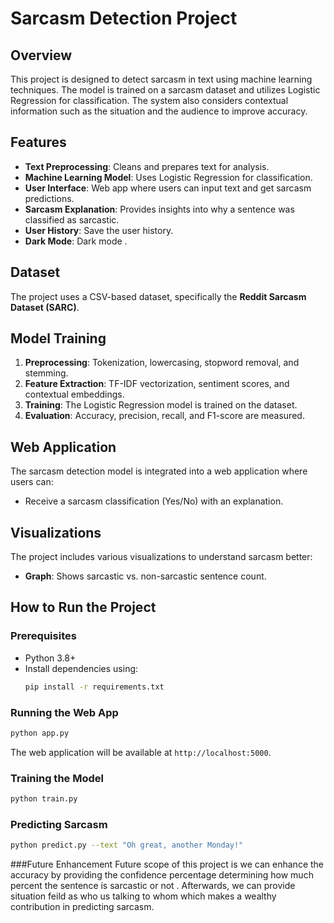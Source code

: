 # Sarcasm Detection Project

## Overview
This project is designed to detect sarcasm in text using machine learning techniques. The model is trained on a sarcasm dataset and utilizes Logistic Regression for classification. The system also considers contextual information such as the situation and the audience to improve accuracy.

## Features
- **Text Preprocessing**: Cleans and prepares text for analysis.
- **Machine Learning Model**: Uses Logistic Regression for classification.
- **User Interface**: Web app where users can input text and get sarcasm predictions.
- **Sarcasm Explanation**: Provides insights into why a sentence was classified as sarcastic.
- **User History**: Save the user history.
- **Dark Mode**: Dark mode .

## Dataset
The project uses a CSV-based dataset, specifically the **Reddit Sarcasm Dataset (SARC)**.

## Model Training
1. **Preprocessing**: Tokenization, lowercasing, stopword removal, and stemming.
2. **Feature Extraction**: TF-IDF vectorization, sentiment scores, and contextual embeddings.
3. **Training**: The Logistic Regression model is trained on the dataset.
4. **Evaluation**: Accuracy, precision, recall, and F1-score are measured.

## Web Application
The sarcasm detection model is integrated into a web application where users can:
- Receive a sarcasm classification (Yes/No) with an explanation.

## Visualizations
The project includes various visualizations to understand sarcasm better:
- **Graph**: Shows sarcastic vs. non-sarcastic sentence count.

## How to Run the Project
### Prerequisites
- Python 3.8+
- Install dependencies using:
  ```bash
  pip install -r requirements.txt
  ```

### Running the Web App
```bash
python app.py
```
The web application will be available at `http://localhost:5000`.

### Training the Model
```bash
python train.py
```

### Predicting Sarcasm
```bash
python predict.py --text "Oh great, another Monday!"
```

###Future Enhancement 
Future scope of this project is we can enhance the accuracy by providing the confidence percentage determining how much percent the sentence is sarcastic or not .
Afterwards, we can provide situation feild as who us talking to whom which makes a wealthy contribution in predicting sarcasm.
